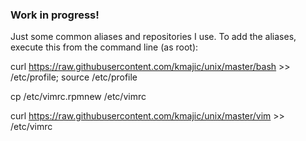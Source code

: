 ### Work in progress! ###

Just some common aliases and repositories I use. To add the aliases, execute this from the command line (as root):

curl https://raw.githubusercontent.com/kmajic/unix/master/bash >> /etc/profile; source /etc/profile

cp /etc/vimrc.rpmnew /etc/vimrc

curl https://raw.githubusercontent.com/kmajic/unix/master/vim >> /etc/vimrc
